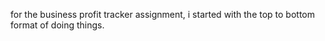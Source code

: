 for the business profit tracker assignment, i started with the top to bottom format of doing things.

# 